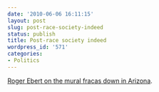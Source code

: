 ```yaml
---
date: '2010-06-06 16:11:15'
layout: post
slug: post-race-society-indeed
status: publish
title: Post-race society indeed
wordpress_id: '571'
categories:
- Politics
---
```


[Roger Ebert on the mural fracas down in Arizona](http://blogs.suntimes.com/ebert/2010/06/how_would_i_feel_if.html).

